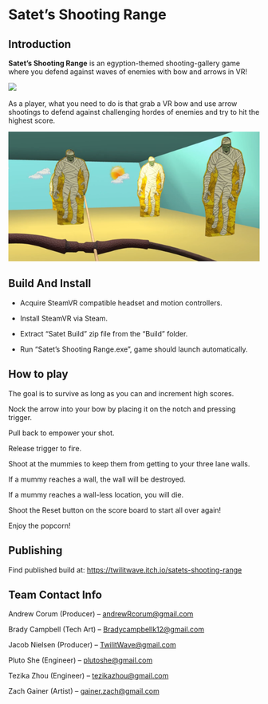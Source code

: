 # Satet’s Shooting Range

## Introduction

**Satet’s Shooting Range** is an egyption-themed shooting-gallery game where you defend against waves of enemies with bow and arrows in VR! 

![](./SSR_One_Sheet.png)

As a player, what you need to do is that grab a VR bow and use arrow shootings to defend against challenging hordes of enemies and try to hit the highest score.

![](./gameplay_pic.png)

## Build And Install

* Acquire SteamVR compatible headset and motion controllers.

* Install SteamVR via Steam.

* Extract “Satet Build” zip file from the “Build” folder.

* Run “Satet’s Shooting Range.exe”, game should launch automatically.

## How to play

The goal is to survive as long as you can and increment high scores.

Nock the arrow into your bow by placing it on the notch and pressing trigger.

Pull back to empower your shot.

Release trigger to fire.

Shoot at the mummies to keep them from getting to your three lane walls.

If a mummy reaches a wall, the wall will be destroyed.

If a mummy reaches a wall-less location, you will die.

Shoot the Reset button on the score board to start all over again!

Enjoy the popcorn!

## Publishing

Find published build at: <https://twilitwave.itch.io/satets-shooting-range>

## Team Contact Info

Andrew Corum (Producer) – [andrewRcorum@gmail.com](mailto:andrewRcorum@gmail.com)

Brady Campbell (Tech Art) – [Bradycampbellk12@gmail.com](mailto:Bradycampbellk12@gmail.com)

Jacob Nielsen (Producer) – [TwilitWave@gmail.com](mailto:TwilitWave@gmail.com)

Pluto She (Engineer) – [plutoshe@gmail.com](mailto:plutoshe@gmail.com)

Tezika Zhou (Engineer) – [tezikazhou@gmail.com](mailto:tezikazhou@gmail.com)

Zach Gainer (Artist) – [gainer.zach@gmail.com](mailto:gainer.zach@gmail.com)